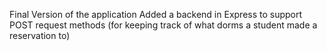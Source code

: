 Final Version of the application
Added a backend in Express to support POST request methods (for keeping track of what dorms a student made a reservation to)
